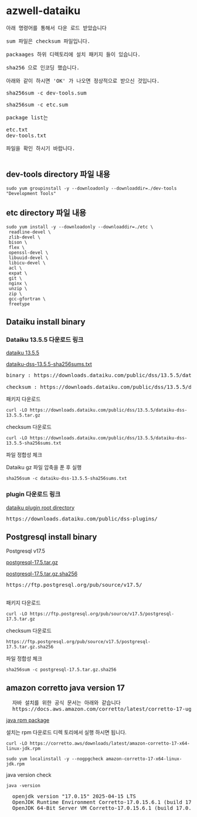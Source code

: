 # azwell-dataiku


<pre>
아래 명령어를 통해서 다운 로드 받았습니다

sum 파일은 checksum 파일입니다.
  
packaages 하위 디렉토리에 설치 패키지 들이 있습니다.

sha256 으로 인코딩 했습니다.
 
아래와 같이 하시면 'OK' 가 나오면 정상적으로 받으신 것입니다.

sha256sum -c dev-tools.sum

sha256sum -c etc.sum

package list는

etc.txt
dev-tools.txt 

파일을 확인 하시기 바랍니다.

</pre>

## dev-tools directory 파일 내용

```
sudo yum groupinstall -y --downloadonly --downloaddir=./dev-tools  "Development Tools"
```


## etc directory 파일 내용

```
sudo yum install -y --downloadonly --downloaddir=./etc \
 readline-devel \
 zlib-devel \
 bison \
 flex \
 openssl-devel \
 libuuid-devel \
 libicu-devel \
 acl \
 expat \
 git \
 nginx \
 unzip \
 zip \
 gcc-gfortran \
 freetype
 ```

## Dataiku install binary

### Dataiku 13.5.5 다운로드 링크

<a href="https://downloads.dataiku.com/public/dss/13.5.5/dataiku-dss-13.5.5.tar.gz"> dataiku 13.5.5</a>

<a href="https://downloads.dataiku.com/public/dss/13.5.5/dataiku-dss-13.5.5-sha256sums.txt">dataiku-dss-13.5.5-sha256sums.txt</a>
<pre>
binary : https://downloads.dataiku.com/public/dss/13.5.5/dataiku-dss-13.5.5.tar.gz

checksum : https://downloads.dataiku.com/public/dss/13.5.5/dataiku-dss-13.5.5-sha256sums.txt
</pre>

패키지 다운로드

```
curl -LO https://downloads.dataiku.com/public/dss/13.5.5/dataiku-dss-13.5.5.tar.gz

```

checksum 다운로드

```
curl -LO https://downloads.dataiku.com/public/dss/13.5.5/dataiku-dss-13.5.5-sha256sums.txt
```

파일 정합성 체크

Dataiku gz 파일 압축을 푼 후 실행

```
sha256sum -c dataiku-dss-13.5.5-sha256sums.txt
```


### plugin 다운로드 링크
<a href="https://downloads.dataiku.com/public/dss-plugins/"> dataiku plugin root directory </a>

<pre>
https://downloads.dataiku.com/public/dss-plugins/
</pre>


## Postgresql install binary

Postgresql v17.5

<a href="https://ftp.postgresql.org/pub/source/v17.5/postgresql-17.5.tar.gz"> postgresql-17.5.tar.gz </a>

<a href="https://ftp.postgresql.org/pub/source/v17.5/postgresql-17.5.tar.gz.sha256">postgresql-17.5.tar.gz.sha256 </a>

<pre>
https://ftp.postgresql.org/pub/source/v17.5/

</pre>

패키지 다운로드

```
curl -LO https://ftp.postgresql.org/pub/source/v17.5/postgresql-17.5.tar.gz

```

checksum 다운로드

```
https://ftp.postgresql.org/pub/source/v17.5/postgresql-17.5.tar.gz.sha256
```

파일 정합성 체크

```
sha256sum -c postgresql-17.5.tar.gz.sha256
```


## amazon corretto java version 17

<pre>
  자바 설치를 위한 공식 문서는 아래와 같습니다
  https://docs.aws.amazon.com/corretto/latest/corretto-17-ug/downloads-list.html
</pre> 

<a href="https://corretto.aws/downloads/latest/amazon-corretto-17-x64-linux-jdk.rpm"> java rpm package </a>

설치는 rpm 다운로드 디렉 토리에서 실행 하시면 됩니다.

```
curl -LO https://corretto.aws/downloads/latest/amazon-corretto-17-x64-linux-jdk.rpm
```

```
sudo yum localinstall -y --nogpgcheck amazon-corretto-17-x64-linux-jdk.rpm
```


java version check

```
java -version
```

<pre>
  openjdk version "17.0.15" 2025-04-15 LTS
  OpenJDK Runtime Environment Corretto-17.0.15.6.1 (build 17.0.15+6-LTS)
  OpenJDK 64-Bit Server VM Corretto-17.0.15.6.1 (build 17.0.15+6-LTS, mixed mode, sharing)
</pre>

